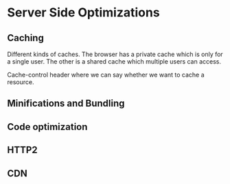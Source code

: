 # Server Side Optimizations

## Caching

Different kinds of caches. The browser has a private cache which is only for a single user. The other is a shared cache which multiple users can access.

Cache-control header where we can say whether we want to cache a resource.

## Minifications and Bundling

## Code optimization

## HTTP2

## CDN